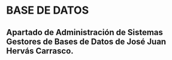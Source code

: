 # BASE DE DATOS

## Apartado de Administración de Sistemas Gestores de Bases de Datos de José Juan Hervás Carrasco.